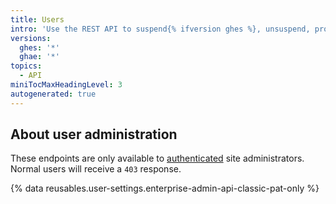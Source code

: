 ```yaml
---
title: Users
intro: 'Use the REST API to suspend{% ifversion ghes %}, unsuspend, promote, and demote{% endif %}{% ifversion ghae %} and unsuspend{% endif %} users on your enterprise.'
versions:
  ghes: '*'
  ghae: '*'
topics:
  - API
miniTocMaxHeadingLevel: 3
autogenerated: true
---
```


## About user administration

These endpoints are only available to [authenticated](/rest/overview/resources-in-the-rest-api#authentication) site administrators. Normal users will receive a `403` response.

{% data reusables.user-settings.enterprise-admin-api-classic-pat-only %}


<!-- Content after this section is automatically generated -->
